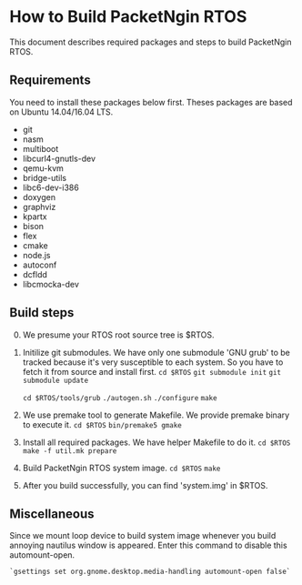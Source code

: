 How to Build PacketNgin RTOS 
============================
This document describes required packages and steps to build PacketNgin RTOS.


Requirements 
------------
You need to install these packages below first. Theses packages are based on 
Ubuntu 14.04/16.04 LTS.

* git
* nasm
* multiboot
* libcurl4-gnutls-dev
* qemu-kvm
* bridge-utils
* libc6-dev-i386 
* doxygen 
* graphviz
* kpartx
* bison
* flex
* cmake
* node.js
* autoconf
* dcfldd
* libcmocka-dev

Build steps
-----------
0. We presume your RTOS root source tree is $RTOS.

1. Initilize git submodules. We have only one submodule 'GNU grub' to be tracked because it's very susceptible to each system. So you have to fetch it from source and install first.
	`cd $RTOS`
	`git submodule init`
	`git submodule update`

	`cd $RTOS/tools/grub`
	`./autogen.sh`
	`./configure`
	`make`

2. We use premake tool to generate Makefile. We provide premake binary to execute it.
	`cd $RTOS`
	`bin/premake5 gmake`

3. Install all required packages. We have helper Makefile to do it.
	`cd $RTOS`
	`make -f util.mk prepare`

4. Build PacketNgin RTOS system image.
	`cd $RTOS`
	`make`

5. After you build successfully, you can find 'system.img' in $RTOS.

Miscellaneous
-------------
Since we mount loop device to build system image whenever you build annoying nautilus window is appeared. Enter this command to disable this automount-open.

	`gsettings set org.gnome.desktop.media-handling automount-open false`
